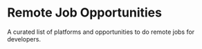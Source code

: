 # Remote Job Opportunities
A curated list of platforms and opportunities to do remote jobs for developers.
